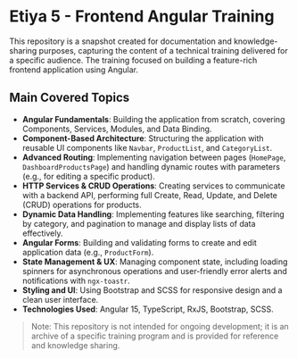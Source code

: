 # Etiya 5 - Frontend Angular Training

This repository is a snapshot created for documentation and knowledge-sharing purposes, capturing the content of a technical training delivered for a specific audience. The training focused on building a feature-rich frontend application using Angular.

## Main Covered Topics

- **Angular Fundamentals**: Building the application from scratch, covering Components, Services, Modules, and Data Binding.
- **Component-Based Architecture**: Structuring the application with reusable UI components like `Navbar`, `ProductList`, and `CategoryList`.
- **Advanced Routing**: Implementing navigation between pages (`HomePage`, `DashboardProductsPage`) and handling dynamic routes with parameters (e.g., for editing a specific product).
- **HTTP Services & CRUD Operations**: Creating services to communicate with a backend API, performing full Create, Read, Update, and Delete (CRUD) operations for products.
- **Dynamic Data Handling**: Implementing features like searching, filtering by category, and pagination to manage and display lists of data effectively.
- **Angular Forms**: Building and validating forms to create and edit application data (e.g., `ProductForm`).
- **State Management & UX**: Managing component state, including loading spinners for asynchronous operations and user-friendly error alerts and notifications with `ngx-toastr`.
- **Styling and UI**: Using Bootstrap and SCSS for responsive design and a clean user interface.
- **Technologies Used**: Angular 15, TypeScript, RxJS, Bootstrap, SCSS.

> Note: This repository is not intended for ongoing development; it is an archive of a specific training program and is provided for reference and knowledge sharing.
